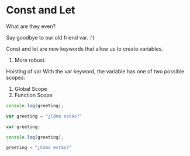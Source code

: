 # Const and Let
What are they even?

Say goodbye to our old friend var. :'(

Const and let are new keywords that allow us to create variables.

1. More robust.

Hoisting of var
With the var keyword, the variable has one of two possible scopes:

1. Global Scope
2. Function Scope

```js
console.log(greeting);

var greeting = "¿Cómo estás?"
```

```js
var greeting;

console.log(greeting);

greeting = "¿Cómo estás?"
``` 